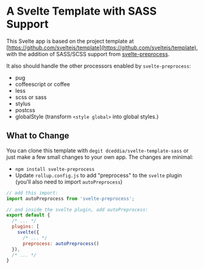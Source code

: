 # A Svelte Template with SASS Support

This Svelte app is based on the project template at [https://github.com/sveltejs/template](https://github.com/sveltejs/template), with the addition of SASS/SCSS support from [svelte-preprocess](https://github.com/kaisermann/svelte-preprocess).

It also should handle the other processors enabled by `svelte-preprocess`:

- pug
- coffeescript or coffee
- less
- scss or sass
- stylus
- postcss
- globalStyle (transform `<style global>` into global styles.)

## What to Change

You can clone this template with `degit dceddia/svelte-template-sass` or just make a few small changes to your own app. The changes are minimal:

- `npm install svelte-preprocess`
- Update `rollup.config.js` to add "preprocess" to the `svelte` plugin (you'll also need to import `autoPreprocess`)

```js
// add this import:
import autoPreprocess from 'svelte-preprocess';

// and inside the svelte plugin, add autoPreprocess:
export default {
  /* ... */
  plugins: [
    svelte({
      /* ... */
      preprocess: autoPreprocess()
  }),
  /* ... */
}
```
